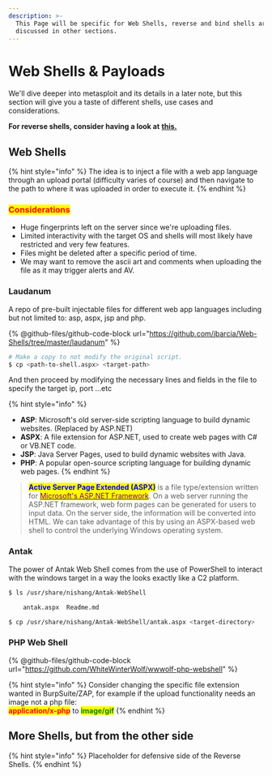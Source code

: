 ```yaml
---
description: >-
  This Page will be specific for Web Shells, reverse and bind shells are
  discussed in other sections.
---
```


# Web Shells & Payloads

We'll dive deeper into metasploit and its details in a later note, but this section will give you a taste of different shells, use cases and considerations.&#x20;

**For reverse shells, consider having a look at** [**this.**](../../introduction-and-getting-started/shells-and-ssh/setting-up-shells.md#reverse-shells)

## Web Shells

{% hint style="info" %}
The idea is to inject a file with a web app language through an upload portal (difficulty varies of course) and then navigate to the path to where it was uploaded in order to execute it.
{% endhint %}

### <mark style="color:red;">Considerations</mark>

* Huge fingerprints left on the server since we're uploading files.
* Limited interactivity with the target OS and shells will most likely have restricted and very few features.
* Files might be deleted after a specific period of time.
* We may want to remove the ascii art and comments when uploading the file as it may trigger alerts and AV.

### Laudanum

A repo of pre-built injectable files for different web app languages including but not limited to: asp, aspx, jsp and php.

{% @github-files/github-code-block url="https://github.com/jbarcia/Web-Shells/tree/master/laudanum" %}

```bash
# Make a copy to not modify the original script.
$ cp <path-to-shell.aspx> <target-path>
```

And then proceed by modifying the necessary lines and fields in the file to specify the target ip, port ...etc

{% hint style="info" %}
* **ASP**: Microsoft's old server-side scripting language to build dynamic websites. (Replaced by ASP.NET)
* **ASPX**: A file extension for ASP.NET, used to create web pages with C# or VB.NET code.
* **JSP**: Java Server Pages, used to build dynamic websites with Java.
* **PHP**: A popular open-source scripting language for building dynamic web pages.
{% endhint %}

> <mark style="color:blue;">**Active Server Page Extended (ASPX)**</mark> is a file type/extension written for [<mark style="color:purple;">Microsoft's ASP.NET Framework</mark>](https://docs.microsoft.com/en-us/aspnet/overview). On a web server running the ASP.NET framework, web form pages can be generated for users to input data. On the server side, the information will be converted into HTML. We can take advantage of this by using an ASPX-based web shell to control the underlying Windows operating system.&#x20;

### Antak

The power of Antak Web Shell comes from the use of PowerShell to interact with the windows target in a way the looks exactly like a C2 platform.&#x20;

```bash
$ ls /usr/share/nishang/Antak-WebShell

    antak.aspx  Readme.md

$ cp /usr/share/nishang/Antak-WebShell/antak.aspx <target-directory>
```

### PHP Web Shell

{% @github-files/github-code-block url="https://github.com/WhiteWinterWolf/wwwolf-php-webshell" %}

{% hint style="info" %}
Consider changing the specific file extension wanted in BurpSuite/ZAP, for example if the upload functionality needs an image not a php file:\
<mark style="color:red;">**application/x-php**</mark> to <mark style="color:green;">**image/gif**</mark>
{% endhint %}

## More Shells, but from the other side

{% hint style="info" %}
Placeholder for defensive side of the Reverse Shells.
{% endhint %}

